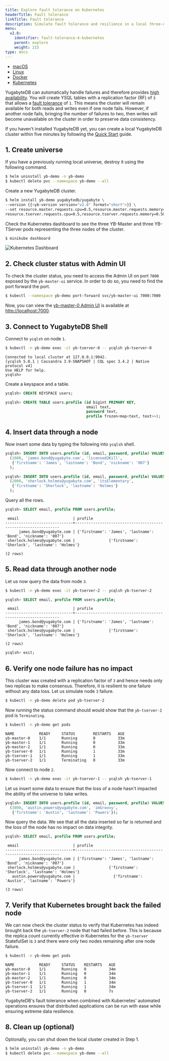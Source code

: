 ```yaml
---
title: Explore fault tolerance on Kubernetes
headerTitle: Fault tolerance
linkTitle: Fault tolerance
description: Simulate fault tolerance and resilience in a local three-node YugabyteDB cluster on Kubernetes (Minikube).
menu:
  v2.8:
    identifier: fault-tolerance-4-kubernetes
    parent: explore
    weight: 215
type: docs
---
```


<ul class="nav nav-tabs-alt nav-tabs-yb">

  <li >
    <a href="/preview/explore/fault-tolerance/macos" class="nav-link">
      <i class="fab fa-apple" aria-hidden="true"></i>
      macOS
    </a>
  </li>

  <li >
    <a href="/preview/explore/fault-tolerance/linux" class="nav-link">
      <i class="fab fa-linux" aria-hidden="true"></i>
      Linux
    </a>
  </li>

  <li >
    <a href="/preview/explore/fault-tolerance/docker" class="nav-link">
      <i class="fab fa-docker" aria-hidden="true"></i>
      Docker
    </a>
  </li>

  <li >
    <a href="/preview/explore/fault-tolerance/kubernetes" class="nav-link active">
      <i class="fas fa-cubes" aria-hidden="true"></i>
      Kubernetes
    </a>
  </li>

</ul>

YugabyteDB can automatically handle failures and therefore provides [high availability](../../../architecture/core-functions/high-availability/). You will create YSQL tables with a replication factor (RF) of `3` that allows a [fault tolerance](../../../architecture/docdb-replication/replication/) of `1`. This means the cluster will remain available for both reads and writes even if one node fails. However, if another node fails, bringing the number of failures to two, then writes will become unavailable on the cluster in order to preserve data consistency.

If you haven't installed YugabyteDB yet, you can create a local YugabyteDB cluster within five minutes by following the [Quick Start](../../../quick-start/install/) guide.

## 1. Create universe

If you have a previously running local universe, destroy it using the following command.

```sh
$ helm uninstall yb-demo -n yb-demo
$ kubectl delete pvc --namespace yb-demo --all
```

Create a new YugabyteDB cluster.

```sh
$ helm install yb-demo yugabytedb/yugabyte \
--version {{<yb-version version="v2.8" format="short">}} \
--set resource.master.requests.cpu=0.5,resource.master.requests.memory=0.5Gi,\
resource.tserver.requests.cpu=0.5,resource.tserver.requests.memory=0.5Gi --namespace yb-demo
```

Check the Kubernetes dashboard to see the three YB-Master and three YB-TServer pods representing the three nodes of the cluster.

```sh
$ minikube dashboard
```

![Kubernetes Dashboard](/images/ce/kubernetes-dashboard.png)

## 2. Check cluster status with Admin UI

To check the cluster status, you need to access the Admin UI on port `7000` exposed by the `yb-master-ui` service. In order to do so, you need to find the port forward the port.

```sh
$ kubectl --namespace yb-demo port-forward svc/yb-master-ui 7000:7000
```

Now, you can view the [yb-master-0 Admin UI](../../../reference/configuration/yb-master/#admin-ui) is available at <http://localhost:7000>.

## 3. Connect to YugabyteDB Shell

Connect to `ycqlsh` on node `1`.

```sh
$ kubectl -n yb-demo exec -it yb-tserver-0 -- ycqlsh yb-tserver-0
```

```output
Connected to local cluster at 127.0.0.1:9042.
[ycqlsh 5.0.1 | Cassandra 3.9-SNAPSHOT | CQL spec 3.4.2 | Native protocol v4]
Use HELP for help.
ycqlsh>
```

Create a keyspace and a table.

```sql
ycqlsh> CREATE KEYSPACE users;
```

```sql
ycqlsh> CREATE TABLE users.profile (id bigint PRIMARY KEY,
                                    email text,
                                    password text,
                                    profile frozen<map<text, text>>);
```

## 4. Insert data through a node

Now insert some data by typing the following into `ycqlsh` shell.

```sql
ycqlsh> INSERT INTO users.profile (id, email, password, profile) VALUES
  (1000, 'james.bond@yugabyte.com', 'licensed2Kill',
   {'firstname': 'James', 'lastname': 'Bond', 'nickname': '007'}
  );
```

```sql
ycqlsh> INSERT INTO users.profile (id, email, password, profile) VALUES
  (2000, 'sherlock.holmes@yugabyte.com', 'itsElementary',
   {'firstname': 'Sherlock', 'lastname': 'Holmes'}
  );
```

Query all the rows.

```sql
ycqlsh> SELECT email, profile FROM users.profile;
```

```output
 email                        | profile
------------------------------+---------------------------------------------------------------
      james.bond@yugabyte.com | {'firstname': 'James', 'lastname': 'Bond', 'nickname': '007'}
 sherlock.holmes@yugabyte.com |               {'firstname': 'Sherlock', 'lastname': 'Holmes'}

(2 rows)
```

## 5. Read data through another node

Let us now query the data from node `3`.

```sh
$ kubectl -n yb-demo exec -it yb-tserver-2 -- ycqlsh yb-tserver-2
```

```sql
ycqlsh> SELECT email, profile FROM users.profile;
```

```output
 email                        | profile
------------------------------+---------------------------------------------------------------
      james.bond@yugabyte.com | {'firstname': 'James', 'lastname': 'Bond', 'nickname': '007'}
 sherlock.holmes@yugabyte.com |               {'firstname': 'Sherlock', 'lastname': 'Holmes'}

(2 rows)
```

```sql
ycqlsh> exit;
```

## 6. Verify one node failure has no impact

This cluster was created with a replication factor of `3` and hence needs only two replicas to make consensus. Therefore, it is resilient to one failure without any data loss. Let us simulate node `3` failure.

```sh
$ kubectl -n yb-demo delete pod yb-tserver-2
```

Now running the status command should would show that the `yb-tserver-2` pod is `Terminating`.

```sh
$ kubectl -n yb-demo get pods
```

```output
NAME           READY     STATUS        RESTARTS   AGE
yb-master-0    1/1       Running       0          33m
yb-master-1    1/1       Running       0          33m
yb-master-2    1/1       Running       0          33m
yb-tserver-0   1/1       Running       1          33m
yb-tserver-1   1/1       Running       1          33m
yb-tserver-2   1/1       Terminating   0          33m
```

Now connect to node `2`.

```sh
$ kubectl -n yb-demo exec -it yb-tserver-1 -- ycqlsh yb-tserver-1
```

Let us insert some data to ensure that the loss of a node hasn't impacted the ability of the universe to take writes.

```sql
ycqlsh> INSERT INTO users.profile (id, email, password, profile) VALUES
  (3000, 'austin.powers@yugabyte.com', 'imGroovy',
   {'firstname': 'Austin', 'lastname': 'Powers'});
```

Now query the data. We see that all the data inserted so far is returned and the loss of the node has no impact on data integrity.

```sql
ycqlsh> SELECT email, profile FROM users.profile;
```

```output
 email                        | profile
------------------------------+---------------------------------------------------------------
      james.bond@yugabyte.com | {'firstname': 'James', 'lastname': 'Bond', 'nickname': '007'}
 sherlock.holmes@yugabyte.com |               {'firstname': 'Sherlock', 'lastname': 'Holmes'}
   austin.powers@yugabyte.com |                 {'firstname': 'Austin', 'lastname': 'Powers'}

(3 rows)
```

## 7. Verify that Kubernetes brought back the failed node

We can now check the cluster status to verify that Kubernetes has indeed brought back the `yb-tserver-2` node that had failed before. This is because the replica count currently effective in Kubernetes for the `yb-tserver` StatefulSet is `3` and there were only two nodes remaining after one node failure.

```sh
$ kubectl -n yb-demo get pods
```

```output
NAME           READY     STATUS    RESTARTS   AGE
yb-master-0    1/1       Running   0          34m
yb-master-1    1/1       Running   0          34m
yb-master-2    1/1       Running   0          34m
yb-tserver-0   1/1       Running   1          34m
yb-tserver-1   1/1       Running   1          34m
yb-tserver-2   1/1       Running   0          7s
```

YugabyteDB's fault tolerance when combined with Kubernetes' automated operations ensures that distributed applications can be run with ease while ensuring extreme data resilience.

## 8. Clean up (optional)

Optionally, you can shut down the local cluster created in Step 1.

```sh
$ helm uninstall yb-demo -n yb-demo
$ kubectl delete pvc --namespace yb-demo --all

